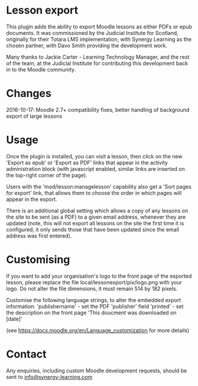 Lesson export
===========

This plugin adds the ability to export Moodle lessons as either PDFs or epub documents.
It was commissioned by the Judicial Institute for Scotland, originally for their Totara LMS implementation, with Synergy Learning as the chosen partner, with Davo Smith providing the development work.

Many thanks to Jackie Carter - Learning Technology Manager, and the rest of the team, at the Judicial Institute for contributing this development back in to the Moodle community.

Changes
=======

2016-10-17: Moodle 2.7+ compatibility fixes, better handling of background export of large lessons

Usage
=====

Once the plugin is installed, you can visit a lesson, then click on the new 'Export as epub' or 'Export as PDF' links that appear
in the activity administration block (with javascript enabled, similar links are inserted on the top-right corner of the page).

Users with the 'mod/lesson:managelesson' capability also get a 'Sort pages for export' link, that allows them to choose the order in
which pages will appear in the export.

There is an additional global setting which allows a copy of any lessons on the site to be sent (as a PDF) to a given email address,
whenever they are updated (note, this will not export all lessons on the site the first time it is configured, it only sends those
that have been updated since the email address was first entered).

Customising
===========

If you want to add your organisation's logo to the front page of the exported lesson, please replace the file
local/lessonexport/pix/logo.png with your logo. Do not alter the file dimensions, it must remain 514 by 182 pixels.

Customise the following language strings, to alter the embedded export information:
'publishername' - set the PDF 'publisher' field
'printed' - set the description on the front page 'This doucment was downloaded on [date]'

(see https://docs.moodle.org/en/Language_customization for more details)

Contact
=======

Any enquiries, including custom Moodle development requests, should be sent to info@synergy-learning.com
